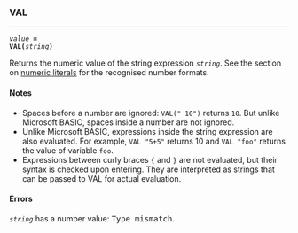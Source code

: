 ### VAL
***
<code><var>value</var> <b>= VAL(</b><var>string</var><b>)</b></code>

Returns the numeric value of the string expression <code><var>string</var></code>. See the section on [numeric literals](#Numeric-literals) for the recognised number formats.

#### Notes
* Spaces before a number are ignored: `VAL(" 10")` returns `10`. But unlike Microsoft BASIC, spaces inside a number are not ignored.
* Unlike Microsoft BASIC, expressions inside the string expression are also evaluated. For example, `VAL "5+5"` returns 10 and `VAL "foo"` returns the value of variable `foo`.
* Expressions between curly braces `{` and `}` are not evaluated, but their syntax is checked upon entering. They are interpreted as strings that can be passed to VAL for actual evaluation.

#### Errors
<code><var>string</var></code> has a number value: <samp>Type mismatch</samp>.
